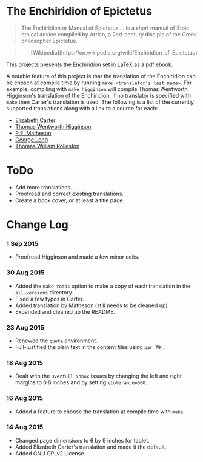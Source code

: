 
# The Enchiridion of Epictetus

> The Enchiridion or Manual of Epictetus ... is a short manual of Stoic ethical advice 
  compiled by Arrian, a 2nd-century disciple of the Greek philosopher Epictetus. 

> <p align="right">
>   - [Wikipedia](https://en.wikipedia.org/wiki/Enchiridion_of_Epictetus)
> </p>

This projects presents the Enchiridion set in LaTeX as a pdf ebook.

A notable feature of this project is that the translation of the Enchiridion
can be chosen at compile time by running `make <translator's last name>`.
For example, compiling with `make higginson` will compile 
Thomas Wentworth Higginson's translation of the Enchiridion.
If no translator is specified with `make` then Carter's translation is used.
The following is a list of the currently supported translations
along with a link to a source for each: 

 - [Elizabeth Carter](https://archive.org/details/enchiridion_librivox)
 - [Thomas Wentworth Higginson](http://www.perseus.tufts.edu/hopper/text?doc=urn:cts:greekLit:tlg0557.tlg002.perseus-eng2:1)
 - [P.E. Matheson](http://www.sacred-texts.com/cla/dep/dep102.htm)
 - [George Long](http://www.ptypes.com/enchiridion.html)
 - [Thomas William Rolleston](http://www.letsreadgreek.com/epictetus/rolleston.htm)



# ToDo
 
 - Add more translations.
 - Proofread and correct existing translations.
 - Create a book cover, or at least a title page.



# Change Log

###  1 Sep 2015
 - Proofread Higginson and made a few minor edits.

### 30 Aug 2015
 - Added the `make todos` option to make a copy of each translation
   in the `all-versions` directory.
 - Fixed a few typos in Carter.
 - Added translation by Matheson (still needs to be cleaned up).
 - Expanded and cleaned up the README.

### 23 Aug 2015
 - Renewed the `quote` environment.
 - Full-justified the plain text in the content files using `par 79j`.

### 18 Aug 2015
 - Dealt with the `Overfull \hbox` issues by changing the left 
   and right margins to 0.8 inches and by setting `\tolerance=500`.

### 16 Aug 2015
 - Added a feature to choose the translation at compile time with `make`.

### 14 Aug 2015
 - Changed page dimensions to 6 by 9 inches for tablet.
 - Added Elizabeth Carter's translation and made it the default.
 - Added GNU GPLv2 License.



